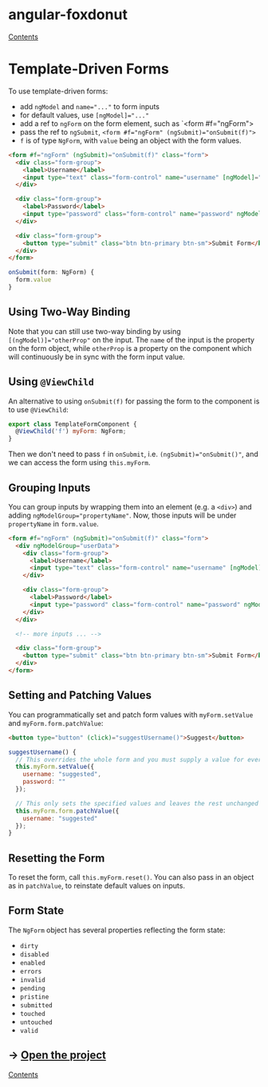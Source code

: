 # angular-foxdonut

[Contents](../README.md)

# Template-Driven Forms

To use template-driven forms:

- add `ngModel` and `name="..."` to form inputs
- for default values, use `[ngModel]="..."`
- add a ref to `ngForm` on the form element, such as `<form #f="ngForm">
- pass the ref to `ngSubmit`, `<form #f="ngForm" (ngSubmit)="onSubmit(f)">`
- `f` is of type `NgForm`, with `value` being an object with the form values.

```html
<form #f="ngForm" (ngSubmit)="onSubmit(f)" class="form">
  <div class="form-group">
    <label>Username</label>
    <input type="text" class="form-control" name="username" [ngModel]="'default'">
  </div>

  <div class="form-group">
    <label>Password</label>
    <input type="password" class="form-control" name="password" ngModel>
  </div>

  <div class="form-group">
    <button type="submit" class="btn btn-primary btn-sm">Submit Form</button>
  </div>
</form>
```

```javascript
onSubmit(form: NgForm) {
  form.value
}
```

## Using Two-Way Binding

Note that you can still use two-way binding by using `[(ngModel)]="otherProp"` on the input. The
`name` of the input is the property on the form object, while `otherProp` is a property on the
component which will continuously be in sync with the form input value.

## Using `@ViewChild`

An alternative to using `onSubmit(f)` for passing the form to the component is to use `@ViewChild`:

```javascript
export class TemplateFormComponent {
  @ViewChild('f') myForm: NgForm;
}
```

Then we don't need to pass `f` in `onSubmit`, i.e. `(ngSubmit)="onSubmit()"`, and we can access the
form using `this.myForm`.

## Grouping Inputs

You can group inputs by wrapping them into an element (e.g. a `<div>`) and adding
`ngModelGroup="propertyName"`. Now, those inputs will be under `propertyName` in `form.value`.

```html
<form #f="ngForm" (ngSubmit)="onSubmit(f)" class="form">
  <div ngModelGroup="userData">
    <div class="form-group">
      <label>Username</label>
      <input type="text" class="form-control" name="username" [ngModel]="'default'">
    </div>

    <div class="form-group">
      <label>Password</label>
      <input type="password" class="form-control" name="password" ngModel>
    </div>
  </div>

  <!-- more inputs ... -->

  <div class="form-group">
    <button type="submit" class="btn btn-primary btn-sm">Submit Form</button>
  </div>
</form>
```

## Setting and Patching Values

You can programmatically set and patch form values with `myForm.setValue` and
`myForm.form.patchValue`:

```html
<button type="button" (click)="suggestUsername()">Suggest</button>
```

```javascript
suggestUsername() {
  // This overrides the whole form and you must supply a value for every input
  this.myForm.setValue({
    username: "suggested",
    password: ""
  });

  // This only sets the specified values and leaves the rest unchanged
  this.myForm.form.patchValue({
    username: "suggested"
  });
}
```

## Resetting the Form

To reset the form, call `this.myForm.reset()`. You can also pass in an object as in `patchValue`, to
reinstate default values on inputs.

## Form State

The `NgForm` object has several properties reflecting the form state:

- `dirty`
- `disabled`
- `enabled`
- `errors`
- `invalid`
- `pending`
- `pristine`
- `submitted`
- `touched`
- `untouched`
- `valid`

## &rarr; [Open the project](https://stackblitz.com/github/foxdonut/angular-foxdonut/tree/forms?file=src%2Fapp%2Fforms%2Ftemplate-form%2Ftemplate-form.component.html)

[Contents](../README.md)
